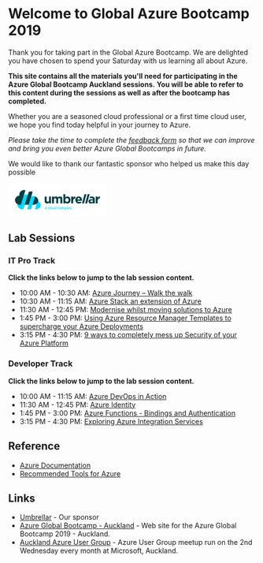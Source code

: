 # Welcome to Global Azure Bootcamp 2019

Thank you for taking part in the Global Azure Bootcamp.
We are delighted you have chosen to spend your Saturday with us learning all about Azure.

**This site contains all the materials you'll need for participating in the Azure Global Bootcamp Auckland sessions.**
**You will be able to refer to this content during the sessions as well as after the bootcamp has completed.**

Whether you are a seasoned cloud professional or a first time cloud user, we hope you find today helpful in your journey to Azure.

_Please take the time to complete the [feedback form]() so that we can improve and bring you even better Azure Global Bootcamps in future._

We would like to thank our fantastic sponsor who helped us make this day possible

[<img src="images/UMB_Logo_Full.png" width="200">](https://www.umbrellar.com)

## Lab Sessions

### IT Pro Track

**Click the links below to jump to the lab session content.**

- 10:00 AM - 10:30 AM: [Azure Journey – Walk the walk]()
- 10:30 AM - 11:15 AM: [Azure Stack an extension of Azure]()
- 11:30 AM - 12:45 PM: [Modernise whilst moving solutions to Azure]()
- 1:45 PM - 3:00 PM: [Using Azure Resource Manager Templates to supercharge your Azure Deployments]()
- 3:15 PM - 4:30 PM: [9 ways to completely mess up Security of your Azure Platform]()

### Developer Track

**Click the links below to jump to the lab session content.**

- 10:00 AM - 11:15 AM: [Azure DevOps in Action]()
- 11:30 AM - 12:45 PM: [Azure Identity]()
- 1:45 PM - 3:00 PM: [Azure Functions - Bindings and Authentication]()
- 3:15 PM - 4:30 PM: [Exploring Azure Integration Services]()

## Reference

- [Azure Documentation](https://docs.microsoft.com/en-us/azure/)
- [Recommended Tools for Azure](tools.md)

## Links

- [Umbrellar](https://www.umbrellar.com) - Our sponsor
- [Azure Global Bootcamp - Auckland](http://aucklandnz.azurebootcamp.net/) - Web site for the Azure Global Bootcamp 2019 - Auckland.
- [Auckland Azure User Group](https://www.meetup.com/Auckland-Azure-Usergroup/) - Azure User Group meetup run on the 2nd Wednesday every month at Microsoft, Auckland.
